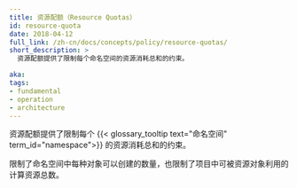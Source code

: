 ```yaml
---
title: 资源配额（Resource Quotas）
id: resource-quota
date: 2018-04-12
full_link: /zh-cn/docs/concepts/policy/resource-quotas/
short_description: >
  资源配额提供了限制每个命名空间的资源消耗总和的约束。

aka: 
tags:
- fundamental
- operation
- architecture
---
```


资源配额提供了限制每个 {{< glossary_tooltip text="命名空间" term_id="namespace">}} 的资源消耗总和的约束。


限制了命名空间中每种对象可以创建的数量，也限制了项目中可被资源对象利用的计算资源总数。
